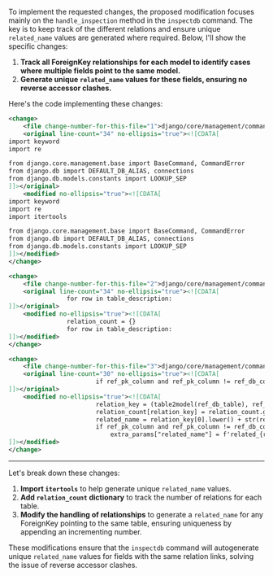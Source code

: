 To implement the requested changes, the proposed modification focuses mainly on the `handle_inspection` method in the `inspectdb` command. The key is to keep track of the different relations and ensure unique `related_name` values are generated where required. Below, I'll show the specific changes:

1. **Track all ForeignKey relationships for each model to identify cases where multiple fields point to the same model.**
2. **Generate unique `related_name` values for these fields, ensuring no reverse accessor clashes.**

Here's the code implementing these changes:

```xml
<change>
    <file change-number-for-this-file="1">django/core/management/commands/inspectdb.py</file>
    <original line-count="34" no-ellipsis="true"><![CDATA[
import keyword
import re

from django.core.management.base import BaseCommand, CommandError
from django.db import DEFAULT_DB_ALIAS, connections
from django.db.models.constants import LOOKUP_SEP
]]></original>
    <modified no-ellipsis="true"><![CDATA[
import keyword
import re
import itertools

from django.core.management.base import BaseCommand, CommandError
from django.db import DEFAULT_DB_ALIAS, connections
from django.db.models.constants import LOOKUP_SEP
]]></modified>
</change>

<change>
    <file change-number-for-this-file="2">django/core/management/commands/inspectdb.py</file>
    <original line-count="34" no-ellipsis="true"><![CDATA[
                for row in table_description:
]]></original>
    <modified no-ellipsis="true"><![CDATA[
                relation_count = {}
                for row in table_description:
]]></modified>
</change>

<change>
    <file change-number-for-this-file="3">django/core/management/commands/inspectdb.py</file>
    <original line-count="30" no-ellipsis="true"><![CDATA[
                        if ref_pk_column and ref_pk_column != ref_db_column:
]]></original>
    <modified no-ellipsis="true"><![CDATA[
                        relation_key = (table2model(ref_db_table), ref_db_table)
                        relation_count[relation_key] = relation_count.get(relation_key, 0) + 1
                        related_name = relation_key[0].lower() + str(relation_count[relation_key])
                        if ref_pk_column and ref_pk_column != ref_db_column:
                            extra_params["related_name"] = f'related_{related_name}'
]]></modified>
</change>
```

---

Let's break down these changes:
1. **Import `itertools`** to help generate unique `related_name` values.
2. **Add `relation_count` dictionary** to track the number of relations for each table.
3. **Modify the handling of relationships** to generate a `related_name` for any ForeignKey pointing to the same table, ensuring uniqueness by appending an incrementing number.

These modifications ensure that the `inspectdb` command will autogenerate unique `related_name` values for fields with the same relation links, solving the issue of reverse accessor clashes.